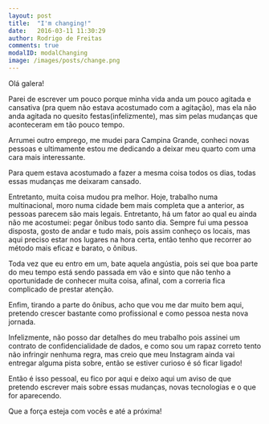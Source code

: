 ```yaml
---
layout: post
title:  "I'm changing!"
date:   2016-03-11 11:30:29
author: Rodrigo de Freitas
comments: true
modalID: modalChanging
image: /images/posts/change.png
---
```


Olá galera!

Parei de escrever um pouco porque minha vida anda um pouco agitada e cansativa (pra quem não estava acostumado com a agitação), mas ela não anda agitada no quesito festas(infelizmente), mas sim pelas mudanças que aconteceram em tão pouco tempo.

Arrumei outro emprego, me mudei para Campina Grande, conheci novas pessoas e ultimamente estou me dedicando a deixar meu quarto com uma cara mais interessante.

Para quem estava acostumado a fazer a mesma coisa todos os dias, todas essas mudanças me deixaram cansado.

Entretanto, muita coisa mudou pra melhor. Hoje, trabalho numa multinacional, moro numa cidade bem mais completa que a anterior, as pessoas parecem são mais legais. Entretanto, há um fator ao qual eu ainda não me acostumei: pegar ônibus todo santo dia. Sempre fui uma pessoa disposta, gosto de andar e tudo mais, pois assim conheço os locais, mas aqui preciso estar nos lugares na hora certa, então tenho que recorrer ao método mais eficaz e barato, o ônibus.

Toda vez que eu entro em um, bate aquela angústia, pois sei que boa parte do meu tempo está sendo passada em vão e sinto que não tenho a oportunidade de conhecer muita coisa, afinal, com a correria fica complicado de prestar atenção.

Enfim, tirando a parte do ônibus, acho que vou me dar muito bem aqui, pretendo crescer bastante como profissional e como pessoa nesta nova jornada.

Infelizmente, não posso dar detalhes do meu trabalho pois assinei um contrato de confidencialidade de dados, e como sou um rapaz correto tento não infringir nenhuma regra, mas creio que meu Instagram ainda vai entregar alguma pista sobre, então se estiver curioso é só ficar ligado!

Então é isso pessoal, eu fico por aqui e deixo aqui um aviso de que pretendo escrever mais sobre essas mudanças, novas tecnologias e o que for aparecendo.

Que a força esteja com vocês e até a próxima!

[ini]: http://rodrigoodf.github.io